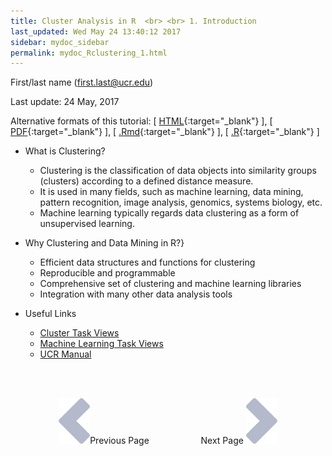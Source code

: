 ```yaml
---
title: Cluster Analysis in R  <br> <br> 1. Introduction
last_updated: Wed May 24 13:40:12 2017
sidebar: mydoc_sidebar
permalink: mydoc_Rclustering_1.html
---
```

First/last name (first.last@ucr.edu)

Last update: 24 May, 2017 

Alternative formats of this tutorial:
[ [HTML](http://girke.bioinformatics.ucr.edu/GEN242/pages/mydoc/Rclustering.html){:target="_blank"} ],
[ [PDF](http://girke.bioinformatics.ucr.edu/GEN242/pages/mydoc/Rclustering.pdf){:target="_blank"} ],
[ [.Rmd](https://raw.githubusercontent.com/tgirke/GEN242/gh-pages/_vignettes/14_Clustering/Rclustering.Rmd){:target="_blank"} ],
[ [.R](https://raw.githubusercontent.com/tgirke/GEN242/gh-pages/_vignettes/14_Clustering/Rclustering.R){:target="_blank"} ]


- What is Clustering?
    - Clustering is the classification of data objects into similarity groups (clusters) according to a defined distance measure. 
    - It is used in many fields, such as machine learning, data mining, pattern recognition, image analysis, genomics, systems biology, etc. 
    - Machine learning typically regards data clustering as a form of unsupervised learning.

- Why Clustering and Data Mining in R?}
    - Efficient data structures and functions for clustering
    - Reproducible and programmable
    - Comprehensive set of clustering and machine learning libraries 
    - Integration with many other data analysis tools

- Useful Links
    - [Cluster Task Views](http://cran.cnr.berkeley.edu/web/views/Cluster.html)
    - [Machine Learning Task Views](http://cran.cnr.berkeley.edu/web/views/MachineLearning.html)
    - [UCR Manual](http://manuals.bioinformatics.ucr.edu/home/R\_BioCondManual\#TOC-Clustering-and-Data-Mining-in-R)

<br><br><center><a href="mydoc_Rclustering_1.html"><img src="images/left_arrow.png" alt="Previous page."></a>Previous Page &nbsp; &nbsp; &nbsp; &nbsp; &nbsp; &nbsp; &nbsp; &nbsp; &nbsp; &nbsp; Next Page
<a href="mydoc_Rclustering_2.html"><img src="images/right_arrow.png" alt="Next page."></a></center>
